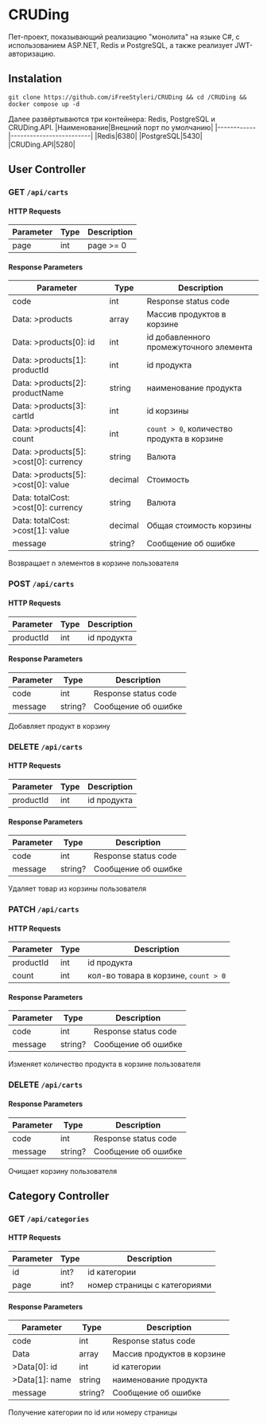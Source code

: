 # CRUDing
Пет-проект, показывающий реализацию "монолита" на языке C#, с использованием ASP.NET, Redis и PostgreSQL, а также реализует JWT-авторизацию.
## Instalation
```
git clone https://github.com/iFreeStyleri/CRUDing && cd /CRUDing && docker compose up -d
```
Далее развёртываются три контейнера: Redis, PostgreSQL и CRUDing.API.
|Наименование|Внешний порт по умолчанию|
|------------|-------------------------|
|Redis|6380|
|PostgreSQL|5430|
|CRUDing.API|5280|
## User Controller
### GET `/api/carts`
#### HTTP Requests
|Parameter|Type|Description|
|----|-----|-----------|
|page|int| page >= 0|
#### Response Parameters
|Parameter|Type|Description|
|----|-----|-----------|
|code|int| Response status code|
|Data: >products|array| Массив продуктов в корзине|
|Data: >products[0]: id|int| id добавленного промежуточного элемента|
|Data: >products[1]: productId|int| id продукта|
|Data: >products[2]: productName|string| наименование продукта|
|Data: >products[3]: cartId|int| id корзины|
|Data: >products[4]: count|int| `count > 0`, количество продукта в корзине|
|Data: >products[5]: >cost[0]: currency|string|Валюта|
|Data: >products[5]: >cost[0]: value|decimal|Стоимость|
|Data: totalCost: >cost[0]: currency|string|Валюта|
|Data: totalCost: >cost[1]: value|decimal|Общая стоимость корзины|
|message|string?|Сообщение об ошибке|

Возвращает n элементов в корзине пользователя

### POST `/api/carts`
#### HTTP Requests
|Parameter|Type|Description|
|----|-----|-----------|
|productId|int|id продукта|
#### Response Parameters
|Parameter|Type|Description|
|----|-----|-----------|
|code|int| Response status code|
|message|string?|Сообщение об ошибке|

Добавляет продукт в корзину

### DELETE `/api/carts`
#### HTTP Requests
|Parameter|Type|Description|
|----|-----|-----------|
|productId|int|id продукта|
#### Response Parameters
|Parameter|Type|Description|
|----|-----|-----------|
|code|int| Response status code|
|message|string?|Сообщение об ошибке|

Удаляет товар из корзины пользователя

### PATCH `/api/carts`
#### HTTP Requests
|Parameter|Type|Description|
|----|-----|-----------|
|productId|int|id продукта|
|count|int|кол-во товара в корзине, `count > 0`|
#### Response Parameters
|Parameter|Type|Description|
|----|-----|-----------|
|code|int| Response status code|
|message|string?|Сообщение об ошибке|

Изменяет количество продукта в корзине пользователя

### DELETE `/api/carts`
#### Response Parameters
|Parameter|Type|Description|
|----|-----|-----------|
|code|int| Response status code|
|message|string?|Сообщение об ошибке|

Очищает корзину пользователя
## Category Controller
### GET `/api/categories`
#### HTTP Requests
|Parameter|Type|Description|
|----|-----|-----------|
|id|int?|id категории|
|page|int?|номер страницы с категориями|
#### Response Parameters
|Parameter|Type|Description|
|----|-----|-----------|
|code|int| Response status code|
|Data|array| Массив продуктов в корзине|
|>Data[0]: id|int| id категории|
|>Data[1]: name|string| наименование продукта|
|message|string?|Сообщение об ошибке|

Получение категории по id или номеру страницы




